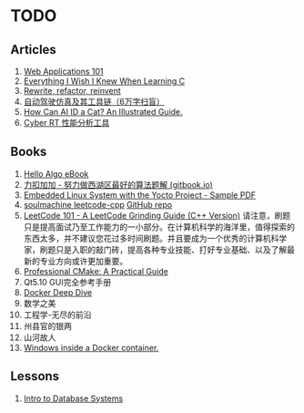 # TODO

## Articles

1. [Web Applications 101](https://www.robinwieruch.de/web-applications/)
2. [Everything I Wish I Knew When Learning C](https://tmewett.com/c-tips/)
3. [Rewrite, refactor, reinvent](https://herbcaudill.com/words/20190219-rewrite-refactor-reinvent)
4. [自动驾驶仿真及其工具链（6万字扫盲）](https://zhuanlan.zhihu.com/p/606321816)
5. [How Can AI ID a Cat? An Illustrated Guide.](https://www.quantamagazine.org/how-can-ai-id-a-cat-an-illustrated-guide-20250430/)
6. [Cyber RT 性能分析工具](https://apollo.baidu.com/docs/apollo/latest/md_docs_2_xE6_xA1_x86_xE6_x9E_xB6_xE8_xAE_xBE_xE8_xAE_xA1_2_xE8_xBD_xAF_xE4_xBB_xB6_xE6_xA0_xB8_6e1788c4b6e17fd05049c6ee58c94bbf.html)

## Books

1. [Hello Algo eBook](https://www.hello-algo.com/chapter_hello_algo/)
2. [力扣加加 - 努力做西湖区最好的算法题解 (gitbook.io)](https://leetcode-solution-leetcode-pp.gitbook.io/leetcode-solution/thinkings/run-length-encode-and-huffman-encode)
3. [Embedded Linux System with the Yocto Project - Sample PDF](https://ptgmedia.pearsoncmg.com/images/9780133443240/samplepages/9780133443240.pdf)
4. [soulmachine leetcode-cpp](https://github.com/soulmachine/leetcode/raw/master/C%2B%2B/leetcode-cpp.pdf)
   [GitHub repo](https://github.com/soulmachine/leetcode)
5. [LeetCode 101 - A LeetCode Grinding Guide (C++ Version)](https://github.com/changgyhub/leetcode_101/blob/master/LeetCode%20101%20-%20A%20Grinding%20Guide.pdf)
   请注意，刷题只是提高面试乃至工作能力的一小部分。在计算机科学的海洋里，值得探索的东西太多，并不建议您花过多时间刷题。并且要成为一个优秀的计算机科学家，刷题只是入职的敲门砖，提高各种专业技能、打好专业基础、以及了解最新的专业方向或许更加重要。
7. [Professional CMake: A Practical Guide](https://crascit.com)
8. Qt5.10 GUI完全参考手册
9. [Docker Deep Dive](https://leanpub.com/dockerdeepdive)
10. 数学之美
11. 工程学-无尽的前沿
12. 州县官的银两
13. 山河故人
14. [Windows inside a Docker container.](https://github.com/dockur/windows)

## Lessons

1. [Intro to Database Systems](https://15445.courses.cs.cmu.edu/fall2025/)


